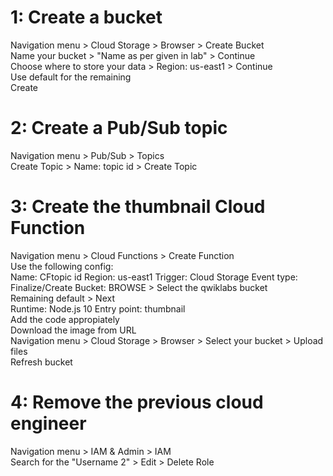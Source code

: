 <h1>1: Create a bucket</h1>

Navigation menu > Cloud Storage > Browser > Create Bucket<br>
Name your bucket > "Name as per given in lab" > Continue<br>
Choose where to store your data > Region: us-east1 > Continue<br>
Use default for the remaining<br>
Create<br>

<h1>2: Create a Pub/Sub topic</h1>

Navigation menu > Pub/Sub > Topics<br>
Create Topic > Name: topic id > Create Topic<br>


<h1>3: Create the thumbnail Cloud Function</h1>

Navigation menu > Cloud Functions > Create Function<br>
Use the following config:<br>
Name: CFtopic id Region: us-east1 Trigger: Cloud Storage Event type: Finalize/Create Bucket: BROWSE > Select the qwiklabs bucket<br>
Remaining default > Next<br>
Runtime: Node.js 10 Entry point: thumbnail<br>
Add the code appropiately<br>
Download the image from URL<br>
Navigation menu > Cloud Storage > Browser > Select your bucket > Upload files<br>
Refresh bucket<br>


<h1>4: Remove the previous cloud engineer</h1>

Navigation menu > IAM & Admin > IAM<br>
Search for the "Username 2" > Edit > Delete Role<br>
